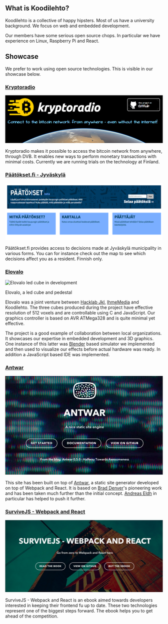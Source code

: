 ## What is Koodilehto?

Koodilehto is a collective of happy hipsters. Most of us have a university background. We focus on web and embedded development.

Our members have some serious open source chops. In particular we have experience on Linux, Raspberry Pi and React.

## Showcase

We prefer to work using open source technologies. This is visible in our showcase below.

### [Kryptoradio](http://kryptoradio.koodilehto.fi/)

<img class='inline-img' alt="Kryptoradio" src="images/kryptoradio.png" />

Kryptoradio makes it possible to access the bitcoin network from anywhere, through DVB. It enables new ways to perform monetary transactions with minimal costs. Currently we are running trials on the technology at Finland.

### [Päätökset.fi - Jyväskylä](http://jkl.paatokset.fi/)

<img class='inline-img' alt="Kryptoradio" src="images/paatoksetjkl.png" />

Päätökset.fi provides access to decisions made at Jyväskylä municipality in various forms. You can for instance check out the map to see which decisions affect you as a resident. Finnish only.

### [Elovalo](http://elovalo.koodilehto.fi/)

<div class="center figure"><img alt="Elovalo led cube in development" src="images/elovalo2.jpg" /><p class="teaser">Elovalo, a led cube and pedestal</p></div>

Elovalo was a joint venture between [Hacklab Jkl](http://hacklabjkl.org/), [IhmeMedia](http://www.ihmemedia.fi/) and Koodilehto. The three cubes produced during the project have effective resolution of 512 voxels and are controllable using C and JavaScript. Our graphics controller is based on AVR ATMega328 and is quite minimal yet effective.

The project is a good example of collaboration between local organizations. It showcases our expertise in embedded development and 3D graphics. One instance of this latter was [Blender](https://www.blender.org/) based simulator we implemented and then used to visualize our effects before actual hardware was ready. In addition a JavaScript based IDE was implemented.

### [Antwar](https://antwarjs.github.io/)

<img class='inline-img' alt="Kryptoradio" src="images/antwar.jpg" />

This site has been built on top of [Antwar](https://antwarjs.github.io/), a static site generator developed on top of Webpack and React. It is based on [Brad Denver](http://braddenver.com/)'s pioneering work and has been taken much further than the initial concept. [Andreas Eldh](http://eldh.co/) in particular has helped to push it further.

### [SurviveJS - Webpack and React](http://survivejs.com/)

<img class='inline-img' alt="Kryptoradio" src="images/survivejs.jpg" />

SurviveJS - Webpack and React is an ebook aimed towards developers interested in keeping their frontend fu up to date. These two technologies represent one of the biggest steps forward. The ebook helps you to get ahead of the competition.
